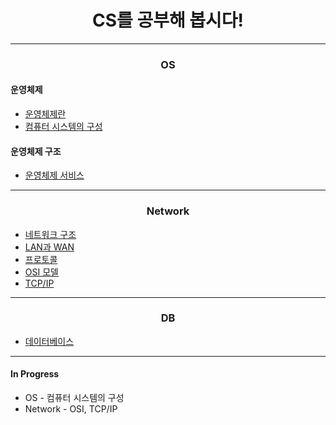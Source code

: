 # <center>CS를 공부해 봅시다!</center>
--------------------------------------
### <center>OS</center>
#### 운영체제
- [운영체제란](OS/운영체제/운영체제란.md)
- [컴퓨터 시스템의 구성](OS/운영체제/컴퓨터%20시스템의%20구성.md)
#### 운영체제 구조
- [운영체제 서비스](OS/운영체제%20구조/운영체제%20서비스.md)
-----------------------
### <center>Network</center>
- [네트워크 구조](Network/네트워크%20구조.md)
- [LAN과 WAN](Network/LAN과%20WAN.md)
- [프로토콜](Network/프로토콜.md)
- [OSI 모델](Network/OSI모델.md)
- [TCP/IP](Network/TCP-IP.md)
-----------------------
### <center>DB</center>
- [데이터베이스](Database/데이터베이스.md)
-----------------------
#### In Progress
- OS - 컴퓨터 시스템의 구성
- Network - OSI, TCP/IP